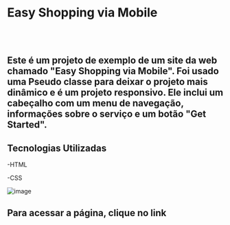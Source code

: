 <h1>Easy Shopping via Mobile</h1>
<br>
<br>
<h2>Este é um projeto de exemplo de um site da web chamado "Easy Shopping via Mobile".
  Foi usado uma Pseudo classe para deixar o projeto mais dinâmico e é um projeto responsivo. 
  Ele inclui um cabeçalho com um menu de navegação, informações sobre o serviço e um botão "Get Started".
</h2>
<h2>Tecnologias Utilizadas</h2>
<p>-HTML</p>
<P>-CSS</P>

![image](https://github.com/wilkeralmeida/Easy-Shopping-Via-Mobile/assets/117676015/596d8936-ffb3-4613-aa97-b443edc676af)

<h2>Para acessar a página, clique no link</h2>









